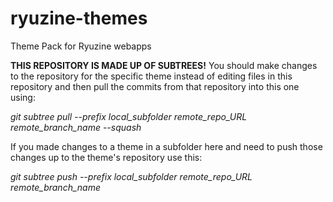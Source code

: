# ryuzine-themes
Theme Pack for Ryuzine webapps

**THIS REPOSITORY IS MADE UP OF SUBTREES!** You should make changes to the repository for the specific theme instead of editing files in this repository and then pull the commits from that repository into this one using:

*git subtree pull --prefix local_subfolder remote_repo_URL remote_branch_name --squash*

If you made changes to a theme in a subfolder here and need to push those changes up to the theme's repository use this:

*git subtree push --prefix local_subfolder remote_repo_URL remote_branch_name*

